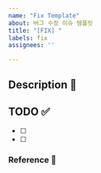 ```yaml
---
name: "Fix Template"
about: 버그 수정 이슈 템플릿
title: "[FIX] "
labels: fix
assignees: ''

---
```


## Description 💭


## TODO ✅
- [ ] 
- [ ] 

### Reference 🔎
